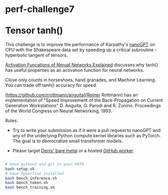 # perf-challenge7 <br> <br> Tensor tanh()

This challenge is to improve the performance of Karpathy's [nanoGPT](https://github.com/karpathy/nanoGPT) on CPU with the Shakespeare data set by speeding up a critical subroutine - hyperbolic tangent of tensors. 

[Activation Funcations of Nerual Networks Explained](https://towardsdatascience.com/activation-functions-neural-networks-1cbd9f8d91d6) discusses why tanh() has useful properties as an activation function for neural networks.

Close only counts in horseshoes, hand granades, and Machine Learning. You can trade off tanh() accuracy for speed.

[https://github.com/rrottmann/anguita](Reiner Rottmann) has an implementation of "Speed Improvement of the Back-Propagation on Current Generation
Workstations" D. Anguita, G. Parodi and R. Zunino. Proceedings of the World Congress on Neural Networking, 1993.

Rules:

* Try to write your submission as if it were a pull request to nanoGPT and any of the underlying Python compute kernel libraries such as PyTorch. The goal is to democratize small transformer models.

* Please target [Denis' bare metal](https://easyperf.net/blog/2022/05/28/Performance-analysis-and-tuning-contest-6#target-configuration) or a hosted [GitHub worker](https://docs.github.com/en/actions/using-github-hosted-runners/about-github-hosted-runners#supported-runners-and-hardware-resources). 


```bash

# Have python3 and git in your PATH
bash setup.sh	
# Have hyperfine installed
bash bench_inference.sh
bash bench_token.sh
bash bench_training.sh
```

